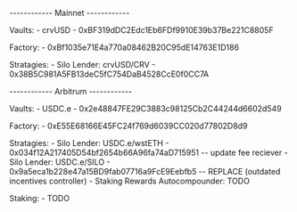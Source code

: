 ------------ Mainnet ------------

Vaults:
    - crvUSD - 0xBF319dDC2Edc1Eb6FDf9910E39b37Be221C8805F

Factory:
    - 0xBf1035e71E4a770a08462B20C95dE14763E1D186

Stratagies:
    - Silo Lender: crvUSD/CRV - 0x38B5C981A5FB13deC5fC754DaB4528CcE0f0CC7A

------------ Arbitrum ------------

Vaults:
    - USDC.e - 0x2e48847FE29C3883c98125Cb2C44244d6602d549

Factory:
    - 0xE55E68166E45FC24f769d6039CC020d77802D8d9

Stratagies:
    - Silo Lender: USDC.e/wstETH - 0x034f12A217405D54bf2654b66A96fa74aD715951 -- update fee reciever
    - Silo Lender: USDC.e/SILO - 0x9a5eca1b228e47a15BD9fab07716a9FcE9Eebfb5 -- REPLACE (outdated incentives controller)
    - Staking Rewards Autocompounder: TODO

Staking:
    - TODO